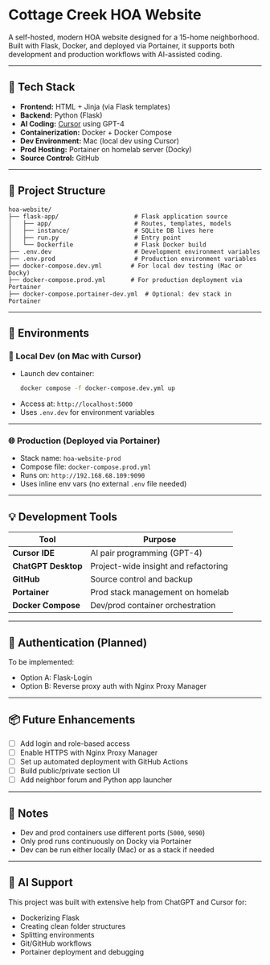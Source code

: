 # Cottage Creek HOA Website

A self-hosted, modern HOA website designed for a 15-home neighborhood. Built with Flask, Docker, and deployed via Portainer, it supports both development and production workflows with AI-assisted coding.

---

## 🔧 Tech Stack

- **Frontend:** HTML + Jinja (via Flask templates)
- **Backend:** Python (Flask)
- **AI Coding:** [Cursor](https://cursor.so) using GPT-4
- **Containerization:** Docker + Docker Compose
- **Dev Environment:** Mac (local dev using Cursor)
- **Prod Hosting:** Portainer on homelab server (Docky)
- **Source Control:** GitHub

---

## 📁 Project Structure

```
hoa-website/
├── flask-app/                     # Flask application source
│   ├── app/                       # Routes, templates, models
│   ├── instance/                  # SQLite DB lives here
│   ├── run.py                     # Entry point
│   └── Dockerfile                 # Flask Docker build
├── .env.dev                       # Development environment variables
├── .env.prod                      # Production environment variables
├── docker-compose.dev.yml        # For local dev testing (Mac or Docky)
├── docker-compose.prod.yml       # For production deployment via Portainer
├── docker-compose.portainer-dev.yml  # Optional: dev stack in Portainer
```

---

## 🚀 Environments

### 🧪 Local Dev (on Mac with Cursor)
- Launch dev container:
  ```bash
  docker compose -f docker-compose.dev.yml up
  ```
- Access at: `http://localhost:5000`
- Uses `.env.dev` for environment variables

---

### 🌐 Production (Deployed via Portainer)
- Stack name: `hoa-website-prod`
- Compose file: `docker-compose.prod.yml`
- Runs on: `http://192.168.68.109:9090`
- Uses inline env vars (no external `.env` file needed)

---

## 💡 Development Tools

| Tool | Purpose |
|------|---------|
| **Cursor IDE** | AI pair programming (GPT-4) |
| **ChatGPT Desktop** | Project-wide insight and refactoring |
| **GitHub** | Source control and backup |
| **Portainer** | Prod stack management on homelab |
| **Docker Compose** | Dev/prod container orchestration |

---

## 🔐 Authentication (Planned)

To be implemented:
- Option A: Flask-Login
- Option B: Reverse proxy auth with Nginx Proxy Manager

---

## 📦 Future Enhancements

- [ ] Add login and role-based access
- [ ] Enable HTTPS with Nginx Proxy Manager
- [ ] Set up automated deployment with GitHub Actions
- [ ] Build public/private section UI
- [ ] Add neighbor forum and Python app launcher

---

## 📌 Notes

- Dev and prod containers use different ports (`5000`, `9090`)
- Only prod runs continuously on Docky via Portainer
- Dev can be run either locally (Mac) or as a stack if needed

---

## 🧠 AI Support

This project was built with extensive help from ChatGPT and Cursor for:
- Dockerizing Flask
- Creating clean folder structures
- Splitting environments
- Git/GitHub workflows
- Portainer deployment and debugging
